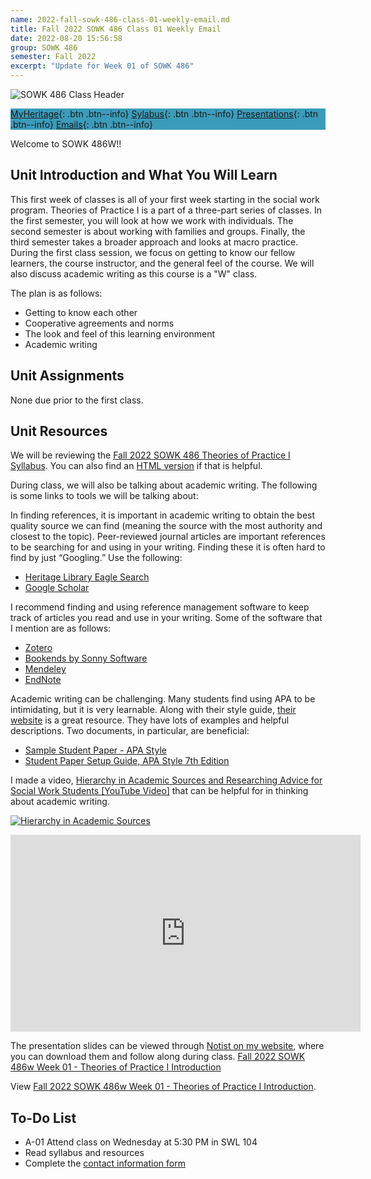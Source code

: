 ```yaml
---
name: 2022-fall-sowk-486-class-01-weekly-email.md
title: Fall 2022 SOWK 486 Class 01 Weekly Email
date: 2022-08-20 15:56:58
group: SOWK 486
semester: Fall 2022
excerpt: "Update for Week 01 of SOWK 486"
---
```


![SOWK 486 Class Header](https://jacobrcampbell.com/assets/media/2020-fall-sowk-486-class-header.png)

<div style="background-color: #3b9cba; width: 100%;" markdown="1">

[MyHeritage](https://myheritage.heritage.edu/ICS/Academics/SOWK/SOWK_486W/2223_FA-SOWK_486W-3/){: .btn .btn--info}
[Sylabus](https://jacobrcampbell.com/assets/media/2022-fall-sowk-486-syllabus.pdf){: .btn .btn--info}
[Presentations](https://presentations.jacobrcampbell.com){: .btn .btn--info}
[Emails](https://jacobrcampbell.com/communications/){: .btn .btn--info}

</div>

Welcome to SOWK 486W!!

## Unit Introduction and What You Will Learn

This first week of classes is all of your first week starting in the social work program. Theories of Practice I is a part of a three-part series of classes. In the first semester, you will look at how we work with individuals. The second semester is about working with families and groups. Finally, the third semester takes a broader approach and looks at macro practice. During the first class session, we focus on getting to know our fellow learners, the course instructor, and the general feel of the course. We will also discuss academic writing as this course is a "W" class.

The plan is as follows:

- Getting to know each other
- Cooperative agreements and norms
- The look and feel of this learning environment
- Academic writing

## Unit Assignments

None due prior to the first class.


## Unit Resources

We will be reviewing the [Fall 2022 SOWK 486 Theories of Practice I Syllabus](https://myheritage.heritage.edu/ICS/Portlets/ICS/Handoutportlet/viewhandler.ashx?handout_id=d5fa5177-40ca-4615-9880-d7a9c703b910). You can also find an [HTML version](https://myheritage.heritage.edu/ICS/Academics/SOWK/SOWK_486W/2223_FA-SOWK_486W-3/Syllabus.jnz) if that is helpful.

During class, we will also be talking about academic writing. The following is some links to tools we will be talking about:

In finding references, it is important in academic writing to obtain the best quality source we can find (meaning the source with the most authority and closest to the topic). Peer-reviewed journal articles are important references to be searching for and using in your writing. Finding these it is often hard to find by just “Googling.” Use the following:

- [Heritage Library Eagle Search](https://libguides.heritage.edu/friendly.php?s=librarystart)
- [Google Scholar](https://scholar.google.com)

I recommend finding and using reference management software to keep track of articles you read and use in your writing. Some of the software that I mention are as follows:

- [Zotero](https://www.zotero.org)
- [Bookends by Sonny Software](https://www.sonnysoftware.com/bookends/bookends.html)
- [Mendeley](https://www.mendeley.com/)
- [EndNote](https://endnote.com)

Academic writing can be challenging. Many students find using APA to be intimidating, but it is very learnable. Along with their style guide, [their website](https://apastyle.apa.org) is a great resource. They have lots of examples and helpful descriptions. Two documents, in particular, are beneficial:

- [Sample Student Paper - APA Style](https://apastyle.apa.org/style-grammar-guidelines/paper-format/student-annotated.pdf)
- [Student Paper Setup Guide, APA Style 7th Edition](https://apastyle.apa.org/instructional-aids/student-paper-setup-guide.pdf)

I made a video, [Hierarchy in Academic Sources and Researching Advice for Social Work Students [YouTube Video]](https://jacobrcampbell.com/blog/2022/02/hierarchy-in-academic-sources-and-researching-advice-for-social-work-students/) that can be helpful for in thinking about academic writing.

[![Hierarchy in Academic Sources](https://jacobrcampbell.com/assets/media/2022-heirarchy-in-academic-sources-500x400.png)](https://jacobrcampbell.com/blog/2022/02/hierarchy-in-academic-sources-and-researching-advice-for-social-work-students/)

<iframe width="560" height="315" src="https://www.youtube.com/embed/nNtFzoYlJkk" title="YouTube video player" frameborder="0" allow="accelerometer; autoplay; clipboard-write; encrypted-media; gyroscope; picture-in-picture" allowfullscreen></iframe>

The presentation slides can be viewed through [Notist on my website](https://presentations.jacobrcampbell.com), where you can download them and follow along during class. [Fall 2022 SOWK 486w Week 01 - Theories of Practice I Introduction](https://presentations.jacobrcampbell.com/i2wnq2)

<p data-notist="campjacob/i2wnq2">View <a href="https://presentations.jacobrcampbell.com/i2wnq2">Fall 2022 SOWK 486w Week 01 - Theories of Practice I Introduction</a>.</p><script async src="https://on.notist.cloud/embed/002.js"></script>

## To-Do List

- A-01 Attend class on Wednesday at 5:30 PM in SWL 104
- Read syllabus and resources
- Complete the [contact information form](https://forms.gle/idehVnAsLX8rZbzk8)